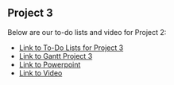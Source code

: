 
## Project 3
Below are our to-do lists and video for Project 2:
* [Link to To-Do Lists for Project 3](https://cuny-my.sharepoint.com/:x:/g/personal/rahib_khandaker19_qmail_cuny_edu/EQCufjC5h_lIsAv83V9xKogBvD6GtJ-g0HsVw_62wtAdwA?e=eKVGNC)
* [Link to Gantt Project 3](https://cuny-my.sharepoint.com/:x:/g/personal/rahib_khandaker19_qmail_cuny_edu/EQ2l5bt_zE1FuATQRR7tmGMBOYB0HFjG7eOFMm5UJIjMPg?e=JD0EzK)
* [Link to Powerpoint](https://docs.google.com/presentation/d/1ZtufLkK7mHVcmKZDt1m1wavKGfls-vlKjjWfaL5oT40/edit#slide=id.g2dc770f20f8_5_5)
* [Link to Video](https://drive.google.com/file/d/1cEucZSUda95iEhpZJLo4RKFfMC5zXXT_/view?usp=sharing)
